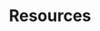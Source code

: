 ---
layout: nested
title: Resources
navbaritem: true
files:
  - 'templateconfig'
  - 'landingpage'
  - 'nestedpage'
  - 'content'
subfolders:
  - 'nesteddemo'
---